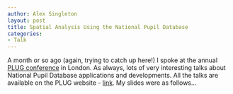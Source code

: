 ```yaml
---
author: Alex Singleton
layout: post
title: Spatial Analysis Using the National Pupil Database
categories:
- Talk
---
```


A month or so ago (again, trying to catch up here!) I spoke at the annual [PLUG conference](http://www.bris.ac.uk/cmpo/events/2011/plug/index.html) in London. As always, lots of very interesting talks about  National Pupil Database applications and developments. All the talks are available on the PLUG website - [link](http://www.bris.ac.uk/cmpo/events/2011/plug/index.html). My slides were as follows...

<script async class="speakerdeck-embed" data-id="a52914b055c00131c82c16faf770f0d1" data-ratio="1.41436464088398" src="//speakerdeck.com/assets/embed.js"></script>

